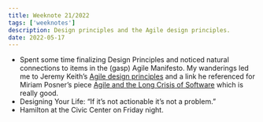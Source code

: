 ```yaml
---
title: Weeknote 21/2022
tags: ['weeknotes']
description: Design principles and the Agile design principles.
date: 2022-05-17
---
```

- Spent some time finalizing Design Principles and noticed natural connections to items in the (gasp) Agile Manifesto. My wanderings led me to Jeremy Keith’s [Agile design principles](https://adactio.com/journal/19066) and a link he referenced for Miriam Posner’s piece [Agile and the Long Crisis of Software](https://logicmag.io/clouds/agile-and-the-long-crisis-of-software/) which is really good. 
- Designing Your Life: “If it’s not actionable it’s not a problem.”
- Hamilton at the Civic Center on Friday night.  


